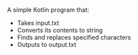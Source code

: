A simple Kotlin program that:
- Takes input.txt
- Converts its contents to string
- Finds and replaces specified characters
- Outputs to output.txt
